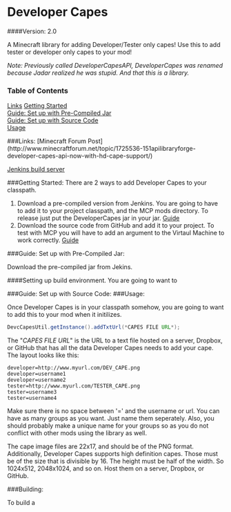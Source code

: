 Developer Capes
=============

####Version: 2.0

A Minecraft library for adding Developer/Tester only capes!
Use this to add tester or developer only capes to your mod!

*Note: Previously called DeveloperCapesAPI, DeveloperCapes was renamed because Jadar realized he was stupid. And that this is a library.*

### Table of Contents  
[Links](#links)
[Getting Started](#gettingStarted)  
[Guide: Set up with Pre-Compiled Jar](#guideJar)  
[Guide: Set up with Source Code](#guideSourceCode)  
[Usage](#usage)  

<a name="links"/>
###Links:
[Minecraft Forum Post](http://www.minecraftforum.net/topic/1725536-151apilibraryforge-developer-capes-api-now-with-hd-cape-support/)

[Jenkins build server](http://ci.jadarstudios.com/job/Developer-Capes)

<a name="gettingStarted"/>
###Getting Started:
There are 2 ways to add Developer Capes to your classpath.

1. Download a pre-compiled version from Jenkins. You are going to have to add it to your project classpath, and the MCP mods directory. To release just put the DeveloperCapes jar in your jar. [Guide](#guideJar)
2. Download the source code from GitHub and add it to your project. To test with MCP you will have to add an argument to the Virtaul Machine to work correctly.  [Guide](#guideSourceCode)

<a name="guideJar"/>
###Guide: Set up with Pre-Compiled Jar:

Download the pre-compiled jar from Jekins.

####Setting up build environment.
You are going to want to 


<a name="guideSourceCode"/>
###Guide: Set up with Source Code:

<a name="usage"/>
###Usage:

Once Developer Capes is in your classpath somehow, you are going to want to add this to your mod when it initilizes.
```java
DevcCapesUtil.getInstance().addTxtUrl(*CAPES FILE URL*);
```

The "*CAPES FILE URL*" is the URL to a text file hosted on a server, Dropbox, or GitHub that has all the data Developer Capes needs to add your cape. The layout looks like this:
```
developer=http://www.myurl.com/DEV_CAPE.png
developer=username1
developer=username2
tester=http://www.myurl.com/TESTER_CAPE.png
tester=username3
tester=username4
```
Make sure there is no space between '=' and the username or url.
You can have as many groups as you want. Just name them seperately.
Also, you should probably make a unique name for your groups so as
you do not conflict with other mods using the library as well.


The cape image files are 22x17, and should be of the PNG format. Additionally, Developer Capes supports high definition capes. Those must be of the size that is divisible by 16. The height must be half of the width. So 1024x512, 2048x1024, and so on. Host them on a server, Dropbox, or GitHub. 

<a name="building"/>
###Building:

To build a 

